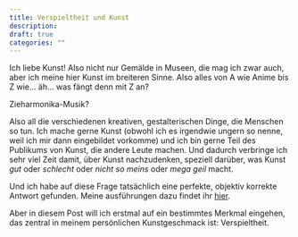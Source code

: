 ```yaml
---
title: Verspieltheit und Kunst
description:
draft: true
categories: ""
---
```


<!--more-->

Ich liebe Kunst! 
Also nicht nur Gemälde in Museen, die
mag ich zwar auch, aber ich meine hier
Kunst im breiteren Sinne. Also alles von
A wie Anime bis Z wie... äh... was fängt
denn mit Z an? 

Zieharmonika-Musik?

Also all die verschiedenen kreativen,
gestalterischen Dinge, die Menschen so
tun. Ich mache gerne Kunst (obwohl ich
es irgendwie ungern so nenne, weil ich 
mir dann eingebildet vorkomme) und ich
bin gerne Teil des Publikums von Kunst,
die andere Leute machen. Und dadurch 
verbringe ich sehr viel Zeit damit,
über Kunst nachzudenken, speziell 
darüber, was Kunst *gut* oder *schlecht*
oder *nicht so meins* oder *mega geil*
macht.

Und ich habe auf diese Frage tatsächlich 
eine perfekte, objektiv korrekte Antwort 
gefunden. Meine ausführungen dazu findet
ihr [hier](https://youtu.be/dQw4w9WgXcQ?si=qWBEt__0mSwGzzJe).

Aber in diesem Post will ich erstmal
auf ein bestimmtes Merkmal eingehen,
das zentral in meinem persönlichen 
Kunstgeschmack ist: Verspieltheit.
